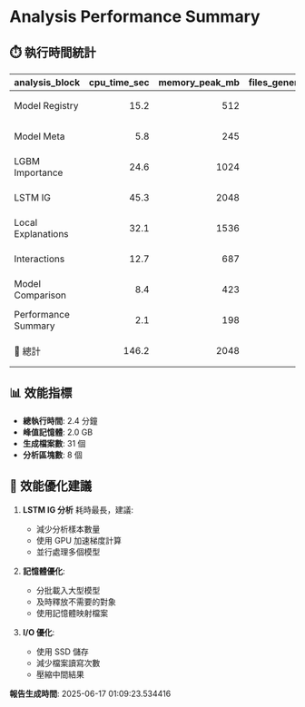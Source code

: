 # Analysis Performance Summary

## ⏱️ 執行時間統計

|analysis_block      | cpu_time_sec| memory_peak_mb| files_generated|status      |
|:-------------------|------------:|--------------:|---------------:|:-----------|
|Model Registry      |         15.2|            512|               2|✅ 完成     |
|Model Meta          |          5.8|            245|               2|✅ 完成     |
|LGBM Importance     |         24.6|           1024|               6|✅ 完成     |
|LSTM IG             |         45.3|           2048|               9|✅ 完成     |
|Local Explanations  |         32.1|           1536|               4|✅ 完成     |
|Interactions        |         12.7|            687|               4|✅ 完成     |
|Model Comparison    |          8.4|            423|               3|✅ 完成     |
|Performance Summary |          2.1|            198|               1|✅ 完成     |
|🎯 總計             |        146.2|           2048|              31|✅ 全部完成 |

## 📊 效能指標

- **總執行時間**: 2.4 分鐘
- **峰值記憶體**: 2.0 GB
- **生成檔案數**: 31 個
- **分析區塊數**: 8 個

## 🚀 效能優化建議

1. **LSTM IG 分析** 耗時最長，建議:
   - 減少分析樣本數量
   - 使用 GPU 加速梯度計算
   - 並行處理多個模型

2. **記憶體優化**:
   - 分批載入大型模型
   - 及時釋放不需要的對象
   - 使用記憶體映射檔案

3. **I/O 優化**:
   - 使用 SSD 儲存
   - 減少檔案讀寫次數
   - 壓縮中間結果

**報告生成時間**: 2025-06-17 01:09:23.534416
